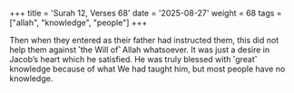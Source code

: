 +++
title = 'Surah 12, Verses 68'
date = '2025-08-27'
weight = 68
tags = ["allah", "knowledge", "people"]
+++

Then when they entered as their father had instructed them, this did not help them against ˹the Will of˺ Allah whatsoever. It was just a desire in Jacob’s heart which he satisfied. He was truly blessed with ˹great˺ knowledge because of what We had taught him, but most people have no knowledge.